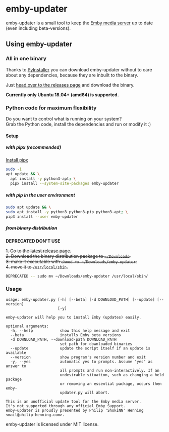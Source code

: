 # emby-updater

emby-updater is a small tool to keep the [Emby media server](https://emby.media/) up to date (even including beta-versions).

## Using emby-updater

### All in one binary

Thanks to [PyInstaller](https://www.pyinstaller.org/) you can download emby-updater without to care about any dependencies, because they are inbuilt to the binary. 

Just [head over to the releases page](https://github.com/shokinn/emby-updater/releases) and download the binary.

**Currently only Ubuntu 18.04+ (amd64) is supported.**

### Python code for maximum flexibility

Do you want to control what is running on your system?  
Grab the Python code, install the dependencies and run or modify it :)

#### Setup

##### with pipx (recommended)

[Install pipx](https://github.com/pipxproject/pipx#install-pipx)

```bash
sudo -i
apt update && \
  apt install -y python3-apt; \
  pipx install --system-site-packages emby-updater
```

##### with pip in the user environment

```bash
sudo apt update && \
sudo apt install -y python3 python3-pip python3-apt; \
pip3 install --user emby-updater
```

##### ~~from binary distribution~~

**DEPRECATED DON'T USE**

~~1. Go to the [latest release page](https://github.com/shokinn/emby-updater/releases/latest).~~  
~~2. Download the binary distribution package to `~/Downloads`.~~  
~~3. make it executable with `chmod +x ~/Downloads/emby-updater`.~~  
~~4. move it to `/usr/local/sbin`.~~

```bash
DEPRECATED -- sudo mv ~/Downloads/emby-updater /usr/local/sbin/
```


### Usage

```
usage: emby-updater.py [-h] [--beta] [-d DOWNLOAD_PATH] [--update] [--version]
                       [-y]

emby-updater will help you to install Emby (updates) easily.

optional arguments:
  -h, --help            show this help message and exit
  --beta                installs Emby beta versions
  -d DOWNLOAD_PATH, --download-path DOWNLOAD_PATH
                        set path for downloaded binaries
  --update              update the script itself if an update is available
  --version             show program's version number and exit
  -y, --yes             automatic yes to prompts. Assume "yes" as answer to
                        all prompts and run non-interactively. If an
                        undesirable situation, such as changing a held package
                        or removing an essential package, occurs then emby-
                        updater.py will abort.

This is an unofficial update tool for the Emby media server.
It's not supported through any official Emby Support.
emby-updater is proudly presented by Philip 'ShokiNN' Henning <mail@philip-henning.com>.
```

emby-updater is licensed under MIT license.